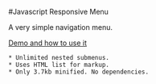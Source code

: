 #Javascript Responsive Menu

A very simple navigation menu. 

[Demo and how to use it](http://scorredoira.github.io/responsiveMenu)

    * Unlimited nested submenus.
    * Uses HTML list for markup.
    * Only 3.7kb minified. No dependencies.
